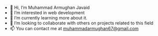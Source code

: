 - 👋 Hi, I’m Muhammad Armughan Javaid
- 👀 I’m interested in web development
- 🌱 I’m currently learning more about it. 
- 💞️ I’m looking to collaborate with others on projects related to this field
- 📫 You can contact me at muhammadarmughan67@gmail.com
